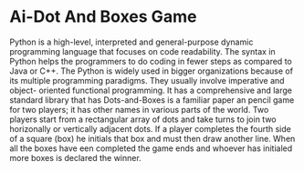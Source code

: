 # Ai-Dot And Boxes Game

Python is a high-level, interpreted and general-purpose dynamic programming language that
focuses on code readability. The syntax in Python helps the programmers to do coding in
fewer steps as compared to Java or C++. The Python is widely used in bigger organizations
because of its multiple programming paradigms. They usually involve imperative and object-
oriented functional programming. It has a comprehensive and large standard library that has
Dots-and-Boxes is a familiar paper an pencil game for two players; it
has other names in various parts of the world.  Two players start from a
rectangular array of dots and take turns to join two horizonally or
vertically adjacent dots.  If a player completes the fourth side of a
square (box) he initials that box and must then draw another line.  When
all the boxes have een completed the game ends and whoever has initialed
more boxes is declared the winner.

